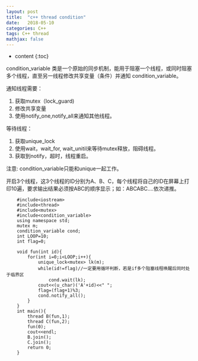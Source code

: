 ```yaml
---
layout: post
title:  "c++ thread condition"
date:   2018-05-10
categories: C++
tags: C++ thread
mathjax: false
---
```

* content
{:toc}



condition_variable 类是一个原始的同步机制，能用于阻塞一个线程，或同时阻塞多个线程，直至另一线程修改共享变量（条件）并通知 condition_variable。

通知线程需要：
1. 获取mutex（lock_guard)
2. 修改共享变量
3. 使用notify_one,notify_all来通知其他线程。

等待线程：
1. 获取unique_lock
2. 使用wait，wait_for, wait_unitil来等待mutex释放，阻碍线程。
3. 获取到notify，超时，线程重启。


注意: condition_variable只能和unique一起工作。

开启3个线程，这3个线程的ID分别为A、B、C，每个线程将自己的ID在屏幕上打印10遍，要求输出结果必须按ABC的顺序显示；如：ABCABC….依次递推。
~~~
    #include<iostream>  
    #include<thread>  
    #include<mutex>  
    #include<condition_variable>  
    using namespace std;  
    mutex m;  
    condition_variable cond;  
    int LOOP=10;  
    int flag=0;  
      
    void fun(int id){  
        for(int i=0;i<LOOP;i++){  
            unique_lock<mutex> lk(m);  
            while(id!=flag)//一定要用循环判断，若是if多个阻塞线程唤醒后同时处于临界区  
                cond.wait(lk);  
            cout<<(u_char)('A'+id)<<" ";  
            flag=(flag+1)%3;  
            cond.notify_all();  
        }  
    }  
    int main(){  
        thread B(fun,1);  
        thread C(fun,2);  
        fun(0);  
        cout<<endl;  
        B.join();  
        C.join();  
        return 0;  
    }  
~~~